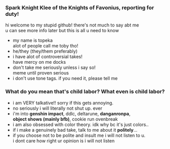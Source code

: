 ### Spark Knight Klee of the Knights of Favonius, reporting for duty!
hi welcome to my stupid github! there's not much to say abt me
</br>u can see more info later but this is all u need to know
- my name is topeka
</br>alot of people call me toby tho! 
- he/they (they/them preferably)
- i have alot of controversial takes! 
</br>have mercy on me docks
- don't take me seriously unless i say so! 
</br>meme until proven serious
- i don't use tone tags. if you need it, please tell me

### What do you mean that's child labor? What even is child labor?
- i am VERY talkative!! sorry if this gets annoying.
- no seriously i will literally not shut up. ever
- i'm into **genshin impact**, ddlc, deltarune, **danganronpa**, 
</br>**object shows (mainly bfb)**, cookie run ovenbreak
- i am also obsessed with color theory.  idk why bc it's just colors..
- if i make a genuinely bad take,  talk to me about it **politely**...
- if you choose not to be polite and insult me i will not listen to u. 
</br>i dont care how right ur opinion is i will not listen

